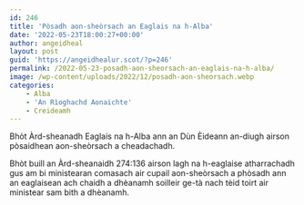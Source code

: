 ```yaml
---
id: 246
title: 'Pòsadh aon-sheòrsach an Eaglais na h-Alba'
date: '2022-05-23T18:00:27+00:00'
author: angeidheal
layout: post
guid: 'https://angeidhealur.scot/?p=246'
permalink: /2022-05-23-posadh-aon-sheorsach-an-eaglais-na-h-alba/
image: /wp-content/uploads/2022/12/posadh-aon-sheorsach.webp
categories:
    - Alba
    - 'An Rìoghachd Aonaichte'
    - Creideamh
---
```


Bhòt Àrd-sheanadh Eaglais na h-Alba ann an Dùn Èideann an-diugh airson pòsaidhean aon-sheòrsach a cheadachadh.

Bhòt buill an Àrd-sheanaidh 274:136 airson lagh na h-eaglaise atharrachadh gus am bi ministearan comasach air cupail aon-sheòrsach a phòsadh ann an eaglaisean ach chaidh a dhèanamh soilleir ge-tà nach tèid toirt air ministear sam bith a dhèanamh.